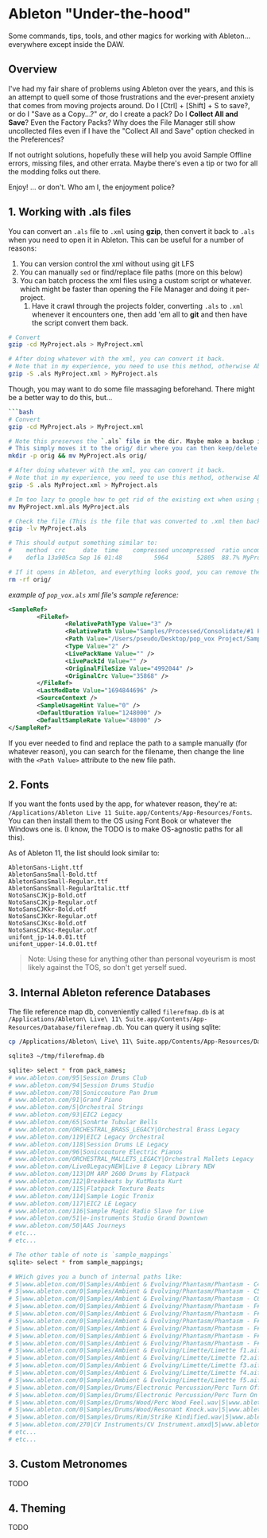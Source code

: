 # Ableton "Under-the-hood"

Some commands, tips, tools, and other magics for working with Ableton... everywhere except inside the DAW.

## Overview

I've had my fair share of problems using Ableton over the years, and this is an attempt to quell some of those frustrations and the ever-present anxiety that comes from moving projects around. Do I [Ctrl] + [Shift] + S to save?, or do I "Save as a Copy...?" _or_, do I create a pack? Do I **Collect All and Save**? Even the Factory Packs? Why does the File Manager still show uncollected files even if I have the "Collect All and Save" option checked in the Preferences?

If not outright solutions, hopefully these will help you avoid Sample Offline errors, missing files, and other errata. Maybe there's even a tip or two for all the modding folks out there.

Enjoy!
... or don't. Who am I, the enjoyment police?

## 1. Working with .als files

You can convert an `.als` file to `.xml` using **gzip**, then convert it back to `.als` when you need to open it in Ableton. This can be useful for a number of reasons:

1. You can version control the xml without using git LFS
2. You can manually `sed` or find/replace file paths (more on this below)
3. You can batch process the xml files using a custom script or whatever. which might be faster than opening the File Manager and doing it per-project.
   1. Have it crawl through the projects folder, converting `.als` to `.xml` whenever it encounters one, then add 'em all to **git** and then have the script convert them back.

```bash
# Convert
gzip -cd MyProject.als > MyProject.xml

# After doing whatever with the xml, you can convert it back.
# Note that in my experience, you need to use this method, otherwise Ableton may bark about a corrupted project file.
gzip -S .als MyProject.xml > MyProject.als

```

Though, you may want to do some file massaging beforehand. There might be a better way to do this, but...

```bash
```bash
# Convert
gzip -cd MyProject.als > MyProject.xml

# Note this preserves the `.als` file in the dir. Maybe make a backup if you're paranoid, or just yolo it.
# This simply moves it to the orig/ dir where you can then keep/delete it after you're done.
mkdir -p orig && mv MyProject.als orig/

# After doing whatever with the xml, you can convert it back.
# Note that in my experience, you need to use this method, otherwise Ableton may bark about a corrupted project file.
gzip -S .als MyProject.xml > MyProject.als

# Im too lazy to google how to get rid of the existing ext when using gzip, so I just move the file. Voilá.
mv MyProject.xml.als MyProject.als

# Check the file (This is the file that was converted to .xml then back to .als)
gzip -lv MyProject.als

# This should output something similar to:
#    method  crc     date  time    compressed uncompressed  ratio uncompressed_name
#    defla 13a905ca Sep 16 01:48         5964        52805  88.7% MyProject.als

# If it opens in Ableton, and everything looks good, you can remove the original copy
rm -rf orig/
```

_example of `pop_vox.als` xml file's sample reference:_

```xml
<SampleRef>
        <FileRef>
                <RelativePathType Value="3" />
                <RelativePath Value="Samples/Processed/Consolidate/#1 POP STAR, only session [2023-09-16 011042].wav" />
                <Path Value="/Users/pseudo/Desktop/pop_vox Project/Samples/Processed/Consolidate/#1 POP STAR, only session [2023-09-16 011042].wav" />
                <Type Value="2" />
                <LivePackName Value="" />
                <LivePackId Value="" />
                <OriginalFileSize Value="4992044" />
                <OriginalCrc Value="35868" />
        </FileRef>
        <LastModDate Value="1694844696" />
        <SourceContext />
        <SampleUsageHint Value="0" />
        <DefaultDuration Value="1248000" />
        <DefaultSampleRate Value="48000" />
</SampleRef>
```

If you ever needed to find and replace the path to a sample manually (for whatever reason), you can search for the filename, then change the line with the `<Path Value>` attribute to the new file path.

## 2. Fonts

If you want the fonts used by the app, for whatever reason, they're at:
`/Applications/Ableton Live 11 Suite.app/Contents/App-Resources/Fonts`. You can then install them to the OS using Font Book or whatever the Windows one is. (I know, the TODO is to make OS-agnostic paths for all this).

As of Ableton 11, the list should look similar to:

```plaintext
AbletonSans-Light.ttf
AbletonSansSmall-Bold.ttf
AbletonSansSmall-Regular.ttf
AbletonSansSmall-RegularItalic.ttf
NotoSansCJKjp-Bold.otf
NotoSansCJKjp-Regular.otf
NotoSansCJKkr-Bold.otf
NotoSansCJKkr-Regular.otf
NotoSansCJKsc-Bold.otf
NotoSansCJKsc-Regular.otf
unifont_jp-14.0.01.ttf
unifont_upper-14.0.01.ttf
```

> Note: Using these for anything other than personal voyeurism is most likely against the TOS, so don't get yerself sued.

## 3. Internal Ableton reference Databases

The file reference map db, conveniently called `filerefmap.db`
is at `/Applications/Ableton\ Live\ 11\ Suite.app/Contents/App-Resources/Database/filerefmap.db`. You can query it using sqlite:

```bash
cp /Applications/Ableton\ Live\ 11\ Suite.app/Contents/App-Resources/Database/filerefmap.db ~/tmp/

sqlite3 ~/tmp/filerefmap.db

sqlite> select * from pack_names;
# www.ableton.com/95|Session Drums Club
# www.ableton.com/94|Session Drums Studio
# www.ableton.com/78|Soniccouture Pan Drum
# www.ableton.com/91|Grand Piano
# www.ableton.com/5|Orchestral Strings
# www.ableton.com/93|EIC2 Legacy
# www.ableton.com/65|SonArte Tubular Bells
# www.ableton.com/ORCHESTRAL_BRASS_LEGACY|Orchestral Brass Legacy
# www.ableton.com/119|EIC2 Legacy Orchestral
# www.ableton.com/118|Session Drums LE Legacy
# www.ableton.com/96|Soniccouture Electric Pianos
# www.ableton.com/ORCHESTRAL_MALLETS_LEGACY|Orchestral Mallets Legacy
# www.ableton.com/Live8LegacyNEW|Live 8 Legacy Library NEW
# www.ableton.com/113|DM ARP 2600 Drums by Flatpack
# www.ableton.com/112|Breakbeats by KutMasta Kurt
# www.ableton.com/115|Flatpack Texture Beats
# www.ableton.com/114|Sample Logic Tronix
# www.ableton.com/117|EIC2 LE Legacy
# www.ableton.com/116|Sample Magic Radio Slave for Live
# www.ableton.com/51|e-instruments Studio Grand Downtown
# www.ableton.com/50|AAS Journeys
# etc...
# etc...
```

```bash
# The other table of note is `sample_mappings`
sqlite> select * from sample_mappings;

# WHich gives you a bunch of internal paths like:
# 5|www.ableton.com/0|Samples/Ambient & Evolving/Phantasm/Phantasm - C4.aif|5|www.ableton.com/0|Samples/Multisamples/Synths/Phantasm/Phantasm - C4.aif
# 5|www.ableton.com/0|Samples/Ambient & Evolving/Phantasm/Phantasm - C5.aif|5|www.ableton.com/0|Samples/Multisamples/Synths/Phantasm/Phantasm - C5.aif
# 5|www.ableton.com/0|Samples/Ambient & Evolving/Phantasm/Phantasm - C6.aif|5|www.ableton.com/0|Samples/Multisamples/Synths/Phantasm/Phantasm - C6.aif
# 5|www.ableton.com/0|Samples/Ambient & Evolving/Phantasm/Phantasm - F#0.aif|5|www.ableton.com/0|Samples/Multisamples/Synths/Phantasm/Phantasm - F#0.aif
# 5|www.ableton.com/0|Samples/Ambient & Evolving/Phantasm/Phantasm - F#1.aif|5|www.ableton.com/0|Samples/Multisamples/Synths/Phantasm/Phantasm - F#1.aif
# 5|www.ableton.com/0|Samples/Ambient & Evolving/Phantasm/Phantasm - F#2.aif|5|www.ableton.com/0|Samples/Multisamples/Synths/Phantasm/Phantasm - F#2.aif
# 5|www.ableton.com/0|Samples/Ambient & Evolving/Phantasm/Phantasm - F#3.aif|5|www.ableton.com/0|Samples/Multisamples/Synths/Phantasm/Phantasm - F#3.aif
# 5|www.ableton.com/0|Samples/Ambient & Evolving/Phantasm/Phantasm - F#4.aif|5|www.ableton.com/0|Samples/Multisamples/Synths/Phantasm/Phantasm - F#4.aif
# 5|www.ableton.com/0|Samples/Ambient & Evolving/Phantasm/Phantasm - F#5.aif|5|www.ableton.com/0|Samples/Multisamples/Synths/Phantasm/Phantasm - F#5.aif
# 5|www.ableton.com/0|Samples/Ambient & Evolving/Limette/Limette f1.aif|5|www.ableton.com/0|Samples/Multisamples/Synths/Limette/Limette f1.aif
# 5|www.ableton.com/0|Samples/Ambient & Evolving/Limette/Limette f2.aif|5|www.ableton.com/0|Samples/Multisamples/Synths/Limette/Limette f2.aif
# 5|www.ableton.com/0|Samples/Ambient & Evolving/Limette/Limette f3.aif|5|www.ableton.com/0|Samples/Multisamples/Synths/Limette/Limette f3.aif
# 5|www.ableton.com/0|Samples/Ambient & Evolving/Limette/Limette f4.aif|5|www.ableton.com/0|Samples/Multisamples/Synths/Limette/Limette f4.aif
# 5|www.ableton.com/0|Samples/Ambient & Evolving/Limette/Limette f5.aif|5|www.ableton.com/0|Samples/Multisamples/Synths/Limette/Limette f5.aif
# 5|www.ableton.com/0|Samples/Drums/Electronic Percussion/Perc Turn Off The TV.wav|5|www.ableton.com/0|Samples/One Shots/Drums/FX Hit/FX Turn Off TV.wav
# 5|www.ableton.com/0|Samples/Drums/Electronic Percussion/Perc Turn On The TV.wav|5|www.ableton.com/0|Samples/One Shots/Drums/FX Hit/FX Turn On TV.wav
# 5|www.ableton.com/0|Samples/Drums/Wood/Perc Wood Feel.wav|5|www.ableton.com/0|Samples/One Shots/Drums/Wood/Wood Feel.wav
# 5|www.ableton.com/0|Samples/Drums/Wood/Resonant Knock.wav|5|www.ableton.com/0|Samples/One Shots/Drums/Wood/Wood Resonant Knock.wav
# 5|www.ableton.com/0|Samples/Drums/Rim/Strike Kindified.wav|5|www.ableton.com/0|Samples/One Shots/Drums/Snare/Snare Strike Kindified.wav
# 5|www.ableton.com/270|CV Instruments/CV Instrument.amxd|5|www.ableton.com/270|CV Instruments/CV Instrument/Ableton Folder Info/CV Instrument.amxd
# etc...
# etc...
```

## 3. Custom Metronomes

TODO

## 4. Theming

TODO
